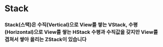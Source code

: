 # Stack

### Stack(스택)은 수직(Vertical)으로 View를 쌓는 VStack, 수평(Horizontal)으로 View를 쌓는 HStack 수평과 수직값을 갖지만 View를 겹쳐서 쌓아 올리는 ZStack이 있습니다
